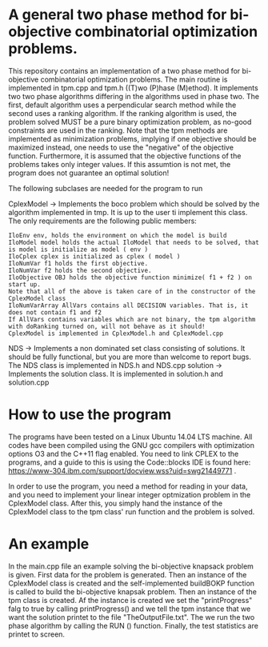 # A general two phase method for bi-objective combinatorial optimization problems.

This repository contains an implementation of a two phase method for bi-objective combinatorial optimization problems. The main routine is implemented in tpm.cpp and tpm.h ((T)wo (P)hase (M)ethod). It implements two two phase algorithms differing in the algorithms used in phase two. The first, default algorithm uses a perpendicular search method while the second uses a ranking algorithm. If the ranking algorithm is used, the problem solved MUST be a pure binary optimization problem, as no-good constraints are used in the ranking. Note that the tpm methods are implemented as minimization problems, implying if one objective should be maximized instead, one needs to use the "negative" of the objective function. Furthermore, it is assumed that the objective functions of the problems takes only integer values. If this assumtion is not met, the program does not guarantee an optimal solution!

The following subclases are needed for the program to run

CplexModel -> Implements the boco problem which should be solved by the algorithm implemented in tmp. It is up to the user ti implement this class. The only requirements are the following public members:

    IloEnv env, holds the environment on which the model is build
    IloModel model holds the actual IloModel that needs to be solved, that is model is initialize as model ( env )
    IloCplex cplex is initialized as cplex ( model )
    IloNumVar f1 holds the first objective.
    IloNumVar f2 holds the second objective.
    IloObjective OBJ holds the objective function minimize( f1 + f2 ) on start up.
    Note that all of the above is taken care of in the constructor of the CplexModel class
    IloNumVarArray AllVars contains all DECISION variables. That is, it does not contain f1 and f2
    If AllVars contains variables which are not binary, the tpm algorithm with doRanking turned on, will not behave as it should!
    CplexModel is implemented in CplexModel.h and CplexModel.cpp

NDS -> Implements a non dominated set class consisting of solutions. It should be fully functional, but you are more than welcome to report bugs. The NDS class is implemented in NDS.h and NDS.cpp solution -> Implements the solution class. It is implemented in solution.h and solution.cpp

# How to use the program
The programs have been tested on a Linux Ubuntu 14.04 LTS machine. All codes have been compiled using the GNU gcc compilers with optimization options O3 and the C++11 flag enabled. You need to link CPLEX to the programs, and a guide to this is using the Code::blocks IDE is found here: https://www-304.ibm.com/support/docview.wss?uid=swg21449771 .

In order to use the program, you need a method for reading in your data, and you need to implement your linear integer optmization problem in the CplexModel class. After this, you simply hand the instance of the CplexModel class to the tpm class' run function and the problem is solved.

# An example
In the main.cpp file an example solving the bi-objective knapsack problem is given. First data for the problem is generated. Then an instance of the CplexModel class is created and the self-implemented buildBOKP function is called to build the bi-objective knapsak problem. Then an instance of the tpm class is created. Af the instance is created we set the "printProgress" falg to true by calling printProgress() and we tell the tpm instance that we want the solution printet to the file "TheOutputFile.txt". The we run the two phase algorithm by calling the RUN () function. Finally, the test statistics are printet to screen.

